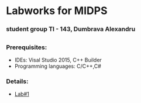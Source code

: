 # **Labworks for MIDPS**

### **student group TI - 143, Dumbrava Alexandru**

##

### **Prerequisites:**

 * IDEs: Visal Studio 2015, C++ Builder
 * Programming languages: C/C++,C# 

### **Details:**

* [Lab#1](https://github.com/DumbravaAlexandru/MIDPS/tree/master/Lab%231)
 